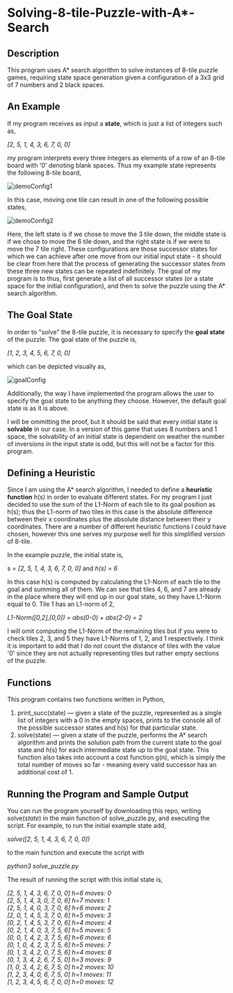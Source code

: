 # Solving-8-tile-Puzzle-with-A*-Search
## Description
This program uses A* search algorithm to solve instances of 8-tile puzzle games, requiring state space generation given a configuration of a 3x3 grid of 7 numbers and 2 black spaces.

## An Example

If my program receives as input a <b>state</b>, which is just a list of integers such as, 

<i>[2, 5, 1, 4, 3, 6, 7, 0, 0]</i>

my program interprets every three integers as elements of a row of an 8-tile board with '0' denoting blank spaces. Thus my example state represents the following 8-tile board,

![demoConfig1](https://user-images.githubusercontent.com/72423203/190935228-c66cfeae-1714-4235-8641-b028cac22f26.png)


In this case, moving one tile can result in one of the following possible states,

![demoConfig2](https://user-images.githubusercontent.com/72423203/190934654-7e7f3eea-4365-4c5e-8d62-068f2d294f83.png)

Here, the left state is if we chose to move the 3 tile down, the middle state is if we chose to move the 6 tile down, and the right state is if we were to move the 7 tile right. These configurations are those successor states for which we can achieve after one move from our initial input state - it should be clear from here that the process of generating the successor states from these three new states can be repeated indefinitely. The goal of my program is to thus, first generate a list of all successor states (or a state space for the initial configuration), and then to solve the puzzle using the A* search algorithm.

## The Goal State

In order to "solve" the 8-tile puzzle, it is necessary to specify the <b>goal state</b> of the puzzle. The goal state of the puzzle is,

<i>[1, 2, 3, 4, 5, 6, 7, 0, 0]</i>

which can be depicted visually as,

![goalConfig](https://user-images.githubusercontent.com/72423203/190935101-3b564c34-3773-4a69-83d3-db5d24749a20.png)

Additionally, the way I have implemented the program allows the user to specify the goal state to be anything they choose. However, the default goal state is as it is above.

I will be ommitting the proof, but it should be said that every initial state is <b>solvable</b> in our case. In a version of this game that uses 8 numbers and 1 space, the solvability of an initial state is dependent on weather the number of inversions in the input state is odd, but this will not be a factor for this program.

## Defining a Heuristic
Since I am using the A* search algorithm, I needed to define a <b>heuristic function</b> h(s) in order to evaluate different states. For my program I just decided to use the sum of the L1-Norm of each tile to its goal position as h(s); thus the L1-norm of two tiles in this case is the absolute difference between their x coordinates plus the absolute distance between their y coordinates. There are a number of different heuristic functions I could have chosen, however this one serves my purpose  well for this simplified version of 8-tile.

In the example puzzle, the initial state is,

s = <i>[2, 5, 1, 4, 3, 6, 7, 0, 0]</i>  and  <i>h(s) = 6</i>

In this case h(s) is computed by calculating the L1-Norm of each tile to the goal and summing all of them. We can see that tiles 4, 6, and 7 are already in the place where they will end up in our goal state, so they have L1-Norm equal to 0. Tile 1 has an L1-norm of 2,

<i>L1-Norm([0,2],[0,0]) = abs(0-0) + abs(2-0) = 2</i>

I will omit computing the L1-Norm of the remaining tiles but if you were to check tiles 2, 3, and 5 they have L1-Norms of 1, 2, and 1 respectively. I think it is important to add that I do not count the distance of tiles with the value '0' since they are not actually representing tiles but rather empty sections of the puzzle.

## Functions
This program contains two functions written in Python,

<ol>
 <li>print_succ(state) — given a state of the puzzle, represented as a single list of integers with a 0 in the empty spaces, prints to the console all of the possible successor states and h(s) for that particular state.</li>
 <li>solve(state) — given a state of the puzzle, performs the A* search algorithm and prints the solution path from the current state to the goal state and h(s) for each intermediate state up to the goal state. This function also takes into account a cost function g(n), which is simply the total number of moves so far - meaning every valid successor has an additional cost of 1. </li>
</ol>

## Running the Program and Sample Output

You can run the program yourself by downloading this repo, writing solve(<i>state</i>) in the main function of solve_puzzle.py, and executing the script. For example, to run the initial example state add, 

<i>solve([2, 5, 1, 4, 3, 6, 7, 0, 0])</i>

to the main function and execute the script with 

<i> python3 solve_puzzle.py </i>

The result of running the script with this initial state is, 

<i>
 [2, 5, 1, 4, 3, 6, 7, 0, 0] h=6 moves: 0<br>
 [2, 5, 1, 4, 3, 0, 7, 0, 6] h=7 moves: 1<br>
 [2, 5, 1, 4, 0, 3, 7, 0, 6] h=6 moves: 2<br>
 [2, 0, 1, 4, 5, 3, 7, 0, 6] h=5 moves: 3<br>
 [0, 2, 1, 4, 5, 3, 7, 0, 6] h=4 moves: 4<br>
 [0, 2, 1, 4, 0, 3, 7, 5, 6] h=5 moves: 5<br>
 [0, 0, 1, 4, 2, 3, 7, 5, 6] h=6 moves: 6<br>
 [0, 1, 0, 4, 2, 3, 7, 5, 6] h=5 moves: 7<br>
 [0, 1, 3, 4, 2, 0, 7, 5, 6] h=4 moves: 8<br>
 [0, 1, 3, 4, 2, 6, 7, 5, 0] h=3 moves: 9<br>
 [1, 0, 3, 4, 2, 6, 7, 5, 0] h=2 moves: 10<br>
 [1, 2, 3, 4, 0, 6, 7, 5, 0] h=1 moves: 11<br>
 [1, 2, 3, 4, 5, 6, 7, 0, 0] h=0 moves: 12<br>
</i>
